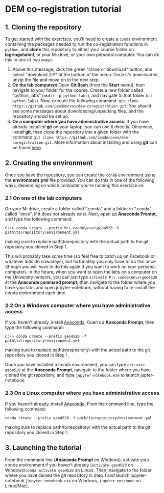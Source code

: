 # DEM co-registration tutorial

## 1. Cloning the repository

To get started with the exercises, you'll need to create a `conda` environment containing the packages needed to run the co-registration functions in `python`, and __clone__ this repository to either your course folder on __lagringshotell__, or your M: drive, or your own personal computer. You can do this in one of two ways:

1. Above this message, click the green "clone or download" button, and select "download ZIP" at the bottom of the menu. Once it's downloaded, unzip the file and move on to the next step.
2. __On the lab computers__ Open __Git Bash__ (from the __Start__ menu), then navigate to your folder for the course. Create a new folder called "python\_labs" (`mkdir -p python_labs`), and navigate to that folder (`cd python_labs`). Now, execute the following command: `git clone https://github.com/iamdonovan/dem-coregistration.git`. You should see some messages about downloading/unpacking files, and the repository should be set up.
3. __On a computer where you have administrative access__: If you have already installed __git__ on your laptop, you can use it directly. Otherwise, install __git__, then clone the repository into a given folder with the command `git clone https://github.com/iamdonovan/dem-coregistration.git`. More information about installing and using __git__ can be found [here](https://git-scm.com/book/en/v2/Getting-Started-Installing-Git).

## 2. Creating the environment

Once you have the repository, you can create the `conda` environment using the __environment.yml__ file provided. You can do this in one of the following ways, depending on which computer you're running this exercise on:

### 2.1 On one of the lab computers

On your M: drive, create a folder called ".conda" and a folder in ".conda" called "envs", if it does not already exist. Next, open up __Anaconda Prompt__, and type the following command:

```
C:\> conda create --prefix M:\.conda\envs\geo4520 -f path\to\repository\environment.yml
```

making sure to replace path\to\repository with the actual path to the git repostory you cloned in Step 1.

This will probably take some time (so feel free to catch up on Facebook or whatever kids do nowadays), but fortunately you only have to do this once (though you will have to do this again if you want to work on your personal computer). In the future, when you want to open the labs on a computer on the University network, you can just type `activate M:\.conda\envs\geo4520` at the __Anaconda command prompt__, then navigate to the folder where you have your labs and open jupyter-notebook, without having to re-install the conda environment each time.


### 2.2 On a Windows computer where you have administrative access
If you haven't already, install [Anaconda](https://www.anaconda.com/distribution/). Open up __Anaconda Prompt__, then type the following command:

```
C:\> conda create --prefix geo4520 -f path\to\repository\environment.yml
```

making sure to replace path\to\repository\ with the actual path to the git repository you cloned in Step 1.

Once you have installed a conda environment, you can type `activate geo4520` at the __Anaconda Prompt__, navigate to the folder where you have cloned the git repository, and type `jupyter-notebook.exe` to launch jupter-notebook.

### 2.3 On a Linux computer where you have administrative access
If you haven't already, install [Anaconda](https://www.anaconda.com/distribution/). From the command line, type the following command:

```
conda create --prefix geo4520 -f path/to/repository/environment.yml
```

making sure to replace path/to/repository/ with the actual path to the git repository you cloned in Step 1.

## 3. Launching the tutorial

From the command line (__Anaconda Prompt__ on Windows), activate your conda environment if you haven't already (`activate geo4520` on Windows/`conda activate geo4520` on Linux). Then, navigate to the folder where you have cloned the git repository in Step 1 and launch jupyter-notebook (`jupyter-notebook.exe` on Windows, `jupyter-notebook` on Linux/Mac).

